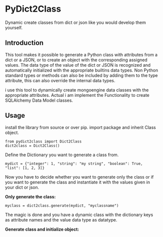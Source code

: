 # PyDict2Class
 Dynamic create classes from dict or json like you would develop them yourself.

## Introduction
This tool makes it possible to generate a Python class with attributes from a dict or a JSON, or to create an object with the corresponding assigned values.
The data type of the value of the dict or JSON is recognized and automatically initialized with the appropriate builtins data types.
Non Python standard types or methods can also be included by adding them to the type attribute, this can also override the internal data types.

i use this tool to dynamically create mongoengine data classes with the appropriate attributes.
Actual i am implement the Functionality to create SQLAlchemy Data Model classes.
## Usage
install the library from source or over pip.
import package and inherit Class object.

```python:
from pydict2class import Dict2Class
dict2class = Dict2Class()
```

Define the Dictionary you want to generate a class from.
```python:
mydict = {"integer": 1, "string": "my string", "boolean": True, "list": [1, 2, 3]}
```
Now you have to decide whether you want to generate only the class or if you want to generate the class and instantiate it with the values given in your dict or json.

**Only generate the class:**
```python:
myclass = dict2class.generate(mydict, "myclassname")
```
The magic is done and you have a dynamic class with the dictionary keys as attribute names and the value data type as datatype.


**Generate class and initialize object:**
